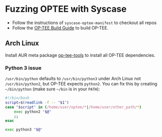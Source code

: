 # Fuzzing OPTEE with Syscase

* Follow the instructions of `syscase-optee-manifest` to checkout all repos
* Follow the [OP-TEE Build Guide](https://github.com/OP-TEE/build#7-get-and-build-the-solution) to build OP-TEE.

## Arch Linux
Install AUR meta package [op-tee-tools](https://aur.archlinux.org/packages/op-tee-tools/) to install all OP-TEE dependencies. 

### Python 3 issue
`/usr/bin/python` defaults to `/usr/bin/python3` under Arch Linux not `/usr/bin/python2`, but OP-TEE expects `python2`.
You can fix this by creating `~/bin/python` (make sure `~/bin` is in your `PATH`):
```bash
#!/bin/bash
script=$(readlink -f -- "$1")
case "$script" in (/home/user/optee/*|/home/user/other_path/*)
    exec python2 "$@"
    ;;
esac

exec python3 "$@"
```
